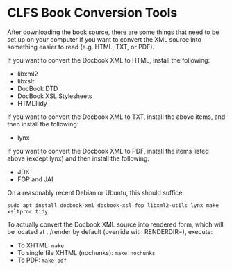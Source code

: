 CLFS Book Conversion Tools
==========================

After downloading the book source, there are some things that need to be set up 
on your computer if you want to convert the XML source into something easier to 
read (e.g. HTML, TXT, or PDF).

If you want to convert the Docbook XML to HTML, install the following:

* libxml2
* libxslt
* DocBook DTD 
* DocBook XSL Stylesheets 
* HTMLTidy

If you want to convert the Docbook XML to TXT, install the above items, and then
install the following:

* lynx

If you want to convert the Docbook XML to PDF, install the items listed above
(except lynx) and then install the following:

* JDK
* FOP and JAI

On a reasonably recent Debian or Ubuntu, this should suffice:

```
sudo apt install docbook-xml docbook-xsl fop libxml2-utils lynx make xsltproc tidy
```

To actually convert the Docbook XML source into rendered form, which will be
located at ../render by default (override with RENDERDIR=), execute:

* To XHTML: `make`
* To single file XHTML (nochunks): `make nochunks`
* To PDF: `make pdf`
